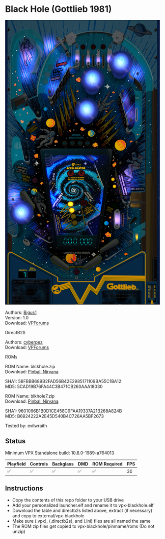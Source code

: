 # Black Hole (Gottlieb 1981)

![Table Preview](https://github.com/evilwraith/vpx-images/blob/main/vpx-blackhole.png)

Authors: [Bigus1](https://www.vpforums.org/index.php?showuser=107629)  
Version: 1.0  
Download: [VPForums](https://www.vpforums.org/index.php?app=downloads&showfile=17369)

DirectB2S

Authors: [cyberpez](https://www.vpforums.org/index.php?showuser=73048)  
Download: [VPForums](https://www.vpforums.org/index.php?app=downloads&showfile=10929)

ROMs

ROM Name: blckhole.zip  
Download: [Pinball Nirvana](https://pinballnirvana.com/forums/resources/blckhole.1582/)

SHA1: 58FBBB689B2FAD56B42E2985171109BA55C1BA12  
MD5:  5CAD19B76FA44C3B471CB260AAA18030

ROM Name: blkhole7.zip  
Download: [Pinball Nirvana](https://pinballnirvana.com/forums/resources/blkhole7.1586/)

SHA1: 9601066B1B0D1CE458C9FAA19337A21B268A824B  
MD5:  B6924222A2E45D540B4C726AA5BF2673

Tested by: evilwraith

## Status 

Minimum VPX Standalone build: 10.8.0-1989-a764013

| Playfield | Controls | Backglass | DMD | ROM Required | FPS | 
|-----------|----------|-----------|-----|--------------|-----|
| :white_check_mark: | :white_check_mark: | :white_check_mark: | :white_check_mark: | :white_check_mark: | 30 |

## Instructions

- Copy the contents of this repo folder to your USB drive
- Add your personalized launcher.elf and rename it to vpx-blackhole.elf
- Download the table and directb2s listed above, extract (if necessary) and copy to external/vpx-blackhole
- Make sure (.vpx), (.directb2s), and (.ini) files are all named the same
- The ROM zip files get copied to vpx-blackhole/pinmame/roms (Do not unzip)
